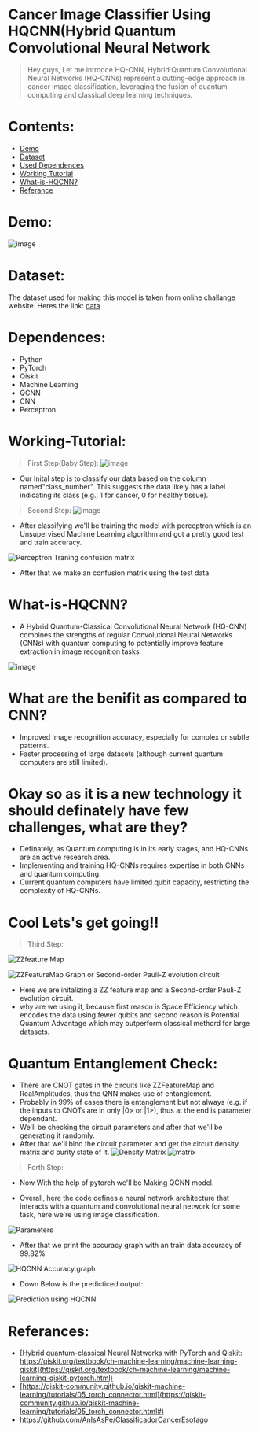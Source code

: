 # Cancer Image Classifier Using HQCNN(Hybrid Quantum Convolutional Neural Network
>Hey guys,
>Let me introdce HQ-CNN, 
>Hybrid Quantum Convolutional Neural Networks (HQ-CNNs) represent a cutting-edge approach in cancer image classification, leveraging the fusion of quantum computing and classical deep learning techniques.

# Contents:
* [Demo](#Demo)
* [Dataset](Dataset)
* [Used Dependences](#Dependences)
* [Working Tutorial](#Working-Tutorial)
* [What-is-HQCNN?](#What-is-HQCNN?)
* [Referance](#Referances)

# Demo:
![image](https://github.com/Tani2189/LipSyncInsight/assets/96855667/d599766a-1ae8-438e-bf77-d031bcb444ca)


# Dataset:
The dataset used for making this model is taken from online challange website. Heres the link: [data](https://challengedata.ens.fr/participants/challenges/11)
# Dependences:
* Python
* PyTorch
* Qiskit
* Machine Learning
* QCNN
* CNN
* Perceptron

# Working-Tutorial:
>First Step(Baby Step):
![image](https://github.com/Tani2189/Cancer-Image-Classifier-Using-HQCNN/assets/96855667/d6311994-4230-4181-a678-79e49cac07f4)
* Our Inital step is to classify our data based on the column named"class_number". This suggests the data likely has a label indicating its class (e.g., 1 for cancer, 0 for healthy tissue).
>Second Step:
![image](https://github.com/Tani2189/Cancer-Image-Classifier-Using-HQCNN/assets/96855667/c8714943-fb3e-45ed-bc29-bb127bca7764)
* After classifying we'll be training the model with perceptron which is an Unsupervised Machine Learning algorithm and got a pretty good test and train accuracy.
  
![Perceptron Traning confusion matrix](https://github.com/Tani2189/Cancer-Image-Classifier-Using-HQCNN/assets/96855667/82885e39-cd05-404f-abf5-8f70ef09a87c)
* After that we make an confusion matrix using the test data.

# What-is-HQCNN?
* A Hybrid Quantum-Classical Convolutional Neural Network (HQ-CNN) combines the strengths of regular Convolutional Neural Networks (CNNs) with quantum computing to potentially improve feature extraction in image recognition tasks. 

![image](https://github.com/Tani2189/Cancer-Image-Classifier-Using-HQCNN/assets/96855667/4f38eeac-b9fd-44d5-9724-138479dda58d)

# What are the benifit as compared to CNN?
* Improved image recognition accuracy, especially for complex or subtle patterns.
* Faster processing of large datasets (although current quantum computers are still limited).
# Okay so as it is a new technology it should definately have few challenges, what are they?
* Definately, as Quantum computing is in its early stages, and HQ-CNNs are an active research area.
* Implementing and training HQ-CNNs requires expertise in both CNNs and quantum computing.
* Current quantum computers have limited qubit capacity, restricting the complexity of HQ-CNNs.
# Cool Lets's get going!!
>Third Step:

![ZZfeature Map](https://github.com/Tani2189/Cancer-Image-Classifier-Using-HQCNN/assets/96855667/939d331e-d5ca-4c55-9ad1-699d10bd5082)

![ZZFeatureMap Graph or  Second-order Pauli-Z evolution circuit](https://github.com/Tani2189/Cancer-Image-Classifier-Using-HQCNN/assets/96855667/b41e2219-4851-4dac-bd6d-9279d49e8055)
* Here we are initalizing a ZZ feature map and a Second-order Pauli-Z evolution circuit.
* why are we using it, because first reason is Space Efficiency which encodes the data using fewer qubits and second reason is Potential Quantum Advantage which may outperform classical methord for large datasets.
  
# Quantum Entanglement Check:
* There are CNOT gates in the circuits like ZZFeatureMap and RealAmplitudes, thus the QNN makes use of entanglement.
* Probably in 99% of cases there is entanglement but not always (e.g. if the inputs to CNOTs are in only |0> or |1>), thus at the end is parameter dependant.
* We'll be checking the circuit parameters and after that we'll be generating it randomly.
* After that we'll bind the circuit parameter and get the circuit density matrix and purity state of it.
![Density Matrix](https://github.com/Tani2189/Cancer-Image-Classifier-Using-HQCNN/assets/96855667/616d88b9-337b-4206-a9e2-727a57b66489)
![matrix](https://github.com/Tani2189/Cancer-Image-Classifier-Using-HQCNN/assets/96855667/30c72f61-958f-491b-bdb0-eb0136e017d6)

>Forth Step:
* Now With the help of pytorch we'll be Making QCNN model.
  
* Overall, here the code defines a neural network architecture that interacts with a quantum and convolutional neural network for some task, here we're using image classification.
  
![Parameters](https://github.com/Tani2189/Cancer-Image-Classifier-Using-HQCNN/assets/96855667/a5024662-bbf7-412d-9c3e-693497980e46)

* After that we print the accuracy graph with an train data accuracy of 99.82%
  
![HQCNN Accuracy graph](https://github.com/Tani2189/Cancer-Image-Classifier-Using-HQCNN/assets/96855667/f4ddfa5d-1d95-464f-ab2c-55ca9b1b46c3)

* Down Below is the predicticed output:
  
![Prediction using HQCNN](https://github.com/Tani2189/Cancer-Image-Classifier-Using-HQCNN/assets/96855667/c8eae047-3377-4595-a40a-16d67a64e51f)

# Referances:
* [Hybrid quantum-classical Neural Networks with PyTorch and Qiskit: https://qiskit.org/textbook/ch-machine-learning/machine-learning-qiskit](https://qiskit.org/textbook/ch-machine-learning/machine-learning-qiskit-pytorch.html)
* [https://qiskit-community.github.io/qiskit-machine-learning/tutorials/05_torch_connector.html](https://qiskit-community.github.io/qiskit-machine-learning/tutorials/05_torch_connector.html#)
* https://github.com/AnIsAsPe/ClassificadorCancerEsofago
